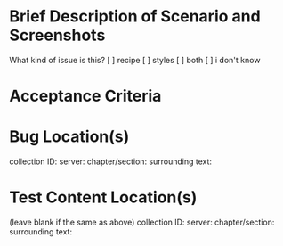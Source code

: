 # Brief Description of Scenario and Screenshots
What kind of issue is this? [ ] recipe [ ] styles [ ] both [ ] i don't know

<!-- Do you have a annotated screenshot you can provided? -->

# Acceptance Criteria

# Bug Location(s)
collection ID:
server:
chapter/section: 
surrounding text: 

# Test Content Location(s)
(leave blank if the same as above)
collection ID:
server: 
chapter/section:
surrounding text:


<!-- Please add the book labels for all titles that need testing -->

